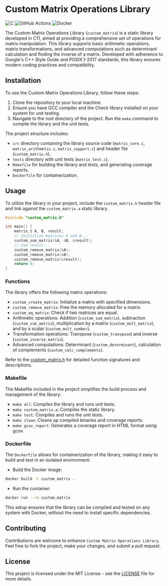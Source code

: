 # Custom Matrix Operations Library

![C](https://img.shields.io/badge/c-%2300599C.svg?style=for-the-badge&logo=c&logoColor=white)
![GitHub Actions](https://img.shields.io/badge/github%20actions-%232671E5.svg?style=for-the-badge&logo=githubactions&logoColor=white)
![Docker](https://img.shields.io/badge/docker-%230db7ed.svg?style=for-the-badge&logo=docker&logoColor=white)

The Custom Matrix Operations Library (`custom_matrix`) is a static library developed in C11, aimed at providing a comprehensive set of operations for matrix manipulation. This library supports basic arithmetic operations, matrix transformations, and advanced computations such as determinant calculation and finding the inverse of a matrix. Developed with adherence to Google's C++ Style Guide and POSIX.1-2017 standards, this library ensures modern coding practices and compatibility.

## Installation

To use the Custom Matrix Operations Library, follow these steps:

1. Clone the repository to your local machine.
2. Ensure you have GCC compiler and the Check library installed on your system for unit testing.
3. Navigate to the root directory of the project.
    Run the `make` command to compile the library and the unit tests.

The project structure includes:

* `src` directory containing the library source code (`matrix_core.c`, `matrix_arithmetic.c`, `matrix_support.c`) and header file (`custom_matrix.h`).
* `tests` directory with unit tests (`matrix_test.c`).
* `Makefile` for building the library and tests, and generating coverage reports.
* `Dockerfile` for containerization.

## Usage

To utilize the library in your project, include the `custom_matrix.h` header file and link against the `custom_matrix.a` static library.

```c
#include "custom_matrix.h"

int main() {
    matrix_t A, B, result;
    // Initialize matrices A and B...
    custom_sum_matrix(&A, &B, &result);
    // Use result...
    custom_remove_matrix(&A);
    custom_remove_matrix(&B);
    custom_remove_matrix(&result);
    return 0;
}
```

### Functions

The library offers the following matrix operations:

* `custom_create_matrix`: Initialize a matrix with specified dimensions.
* `custom_remove_matrix`: Free the memory allocated for a matrix.
* `custom_eq_matrix`: Check if two matrices are equal.
* Arithmetic operations: Addition (`custom_sum_matrix`), subtraction (`custom_sub_matrix`), multiplication by a matrix (`custom_mult_matrix`), and by a scalar (`custom_mult_number`).
* Transformation operations: Transpose (`custom_transpose`) and inverse (`custom_inverse_matrix`).
* Advanced computations: Determinant (`custom_determinant`), calculation of complements (`custom_calc_complements`).

Refer to the [custom_matrix.h](custom_matrix.h) for detailed function signatures and descriptions.

### Makefile

The Makefile included in the project simplifies the build process and management of the library:

* `make all`: Compiles the library and runs unit tests.
* `make custom_matrix.a`: Compiles the static library.
* `make test`: Compiles and runs the unit tests.
* `make clean`: Cleans up compiled binaries and coverage reports.
* `make gcov_report`: Generates a coverage report in HTML format using gcov.

### Dockerfile

The `Dockerfile` allows for containerization of the library, making it easy to build and test in an isolated environment:
* Build the Docker image:

```bash
docker build -t custom_matrix .
```
* Run the container:

```bash
docker run --rm custom_matrix
```

This setup ensures that the library can be compiled and tested on any system with Docker, without the need to install specific dependencies.

## Contributing

Contributions are welcome to enhance `Custom Matrix Operations Library`. Feel free to fork the project, make your changes, and submit a pull request.

## License

This project is licensed under the MIT License - see the [LICENSE](LICENSE) file for more details.